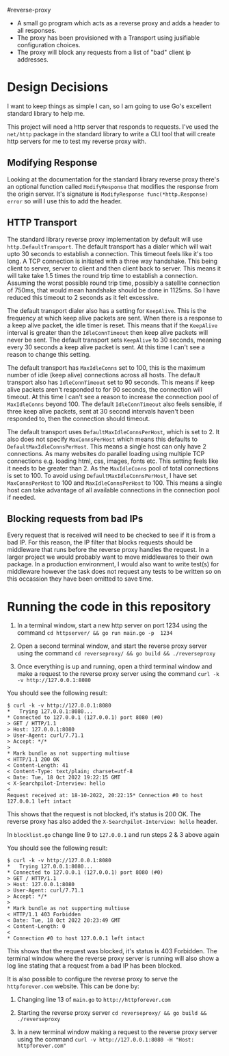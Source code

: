 #reverse-proxy

* A small go program which acts as a reverse proxy and adds a header to all responses. 
* The proxy has been provisioned with a Transport using jusifiable configuration choices.
* The proxy will block any requests from a list of "bad" client ip addresses.

# Design Decisions

I want to keep things as simple I can, so I am going to use Go's excellent standard library to help me. 

This project will need a http server that responds to requests. I've used the `net/http` package 
in the standard library to write a CLI tool that will create http servers for me to test my reverse proxy with.

## Modifying Response

Looking at the documentation for the standard library reverse proxy there's an optional function
called `ModifyResponse` that modifies the response from the origin server.
It's signature is `ModifyResponse func(*http.Response) error` so will I use this to add the header.

## HTTP Transport

The standard library reverse proxy implementation by default will use `http.DefaultTransport`. 
The default transport has a dialer which will wait upto 30 seconds to establish a connection.
This timeout feels like it's too long. A TCP connection is initiated with a three way handshake. 
This being client to server, server to client and then client back to server. This means it will take 
take 1.5 times the round trip time to establish a connection. Assuming the worst possible round trip time,
possibly a satellite connection of 750ms, that would mean handshake should be done in 1125ms. 
So I have reduced this timeout to 2 seconds as it felt excessive. 

The default transport dialer also has a setting for `KeepAlive`. This is the frequency at which keep alive 
packets are sent. When there is a response to a keep alive packet, the idle timer is reset. 
This means that if the `KeepAlive` interval is greater than the `IdleConnTimeout` then keep alive packets
will never be sent. The default transport sets `KeepAlive` to 30 seconds, meaning every 30 seconds a 
keep alive packet is sent. At this time I can't see a reason to change this setting.

The default transport has `MaxIdleConns` set to 100, this is the maximum number of idle (keep alive)
connections across all hosts. The default transport also has `IdleConnTimeout` set to 90 seconds. 
This means if keep alive packets aren't responded to for 90 seconds, the connection will timeout.
At this time I can't see a reason to increase the connection pool of `MaxIdleConns` beyond 100.
The default `IdleConnTimeout` also feels sensible, if three keep alive packets, sent at 30 second intervals
haven't been responded to, then the connection should timeout.

The default transport uses `DefaultMaxIdleConnsPerHost`, which is set to 2. It also does not specify
`MaxConnsPerHost` which means this defaults to `DefaultMaxIdleConnsPerHost`. This means a single host can only 
have 2 connections. As many websites do parallel loading using multiple TCP connections e.g. loading html, css,
images, fonts etc. This setting feels like it needs to be greater than 2. As the `MaxIdleConns` pool 
of total connections is set to 100. To avoid using `DefaultMaxIdleConnsPerHost`, I have set 
`MaxConnsPerHost` to 100 and `MaxIdleConnsPerHost` to 100. This means a single host can take advantage
of all available connections in the connection pool if needed.

## Blocking requests from bad IPs

Every request that is received will need to be checked to see if it is from a bad IP.
For this reason, the IP filter that blocks requests should be middleware that runs before the
reverse proxy handles the request. In a larger project we would probably want to move middlewares
to their own package. In a production environment, I would also want to write test(s) for
middleware however the task does not request any tests to be written so on this occassion they 
have been omitted to save time.

# Running the code in this repository
1. In a terminal window, start a new http server on port 1234 using the command
`cd httpserver/ && go run main.go -p  1234`

2. Open a second terminal window, and start the reverse proxy server using the command
`cd reverseproxy/ && go build && ./reverseproxy`

3. Once everything is up and running, open a third terminal window and make a request to the 
reverse proxy server using the command
`curl -k -v http://127.0.0.1:8080`

You should see the following result:
```
$ curl -k -v http://127.0.0.1:8080
*   Trying 127.0.0.1:8080...
* Connected to 127.0.0.1 (127.0.0.1) port 8080 (#0)
> GET / HTTP/1.1
> Host: 127.0.0.1:8080
> User-Agent: curl/7.71.1
> Accept: */*
>
* Mark bundle as not supporting multiuse
< HTTP/1.1 200 OK
< Content-Length: 41
< Content-Type: text/plain; charset=utf-8
< Date: Tue, 18 Oct 2022 19:22:15 GMT
< X-Searchpilot-Interview: hello
<
Request received at: 18-10-2022, 20:22:15* Connection #0 to host 127.0.0.1 left intact
```

This shows that the request is not blocked, it's status is 200 OK. 
The reverse proxy has also added the `X-Searchpilot-Interview: hello` header.

In `blocklist.go` change line 9 to `127.0.0.1` and run steps 2 & 3 above again

You should see the following result:
```
$ curl -k -v http://127.0.0.1:8080
*   Trying 127.0.0.1:8080...
* Connected to 127.0.0.1 (127.0.0.1) port 8080 (#0)
> GET / HTTP/1.1
> Host: 127.0.0.1:8080
> User-Agent: curl/7.71.1
> Accept: */*
>
* Mark bundle as not supporting multiuse
< HTTP/1.1 403 Forbidden
< Date: Tue, 18 Oct 2022 20:23:49 GMT
< Content-Length: 0
<
* Connection #0 to host 127.0.0.1 left intact
```

This shows that the request was blocked, it's status is 403 Forbidden. 
The terminal window where the reverse proxy server is running will also show a log
line stating that a request from a bad IP has been blocked.

It is also possible to configure the reverse proxy to serve the `httpforever.com` website.
This can be done by:

1. Changing line 13 of `main.go` to `http://httpforever.com`

2. Starting the reverse proxy server `cd reverseproxy/ && go build && ./reverseproxy`

3. In a new terminal window making a request to the reverse proxy server using the command
`curl -v http://127.0.0.1:8080 -H "Host: httpforever.com"`

